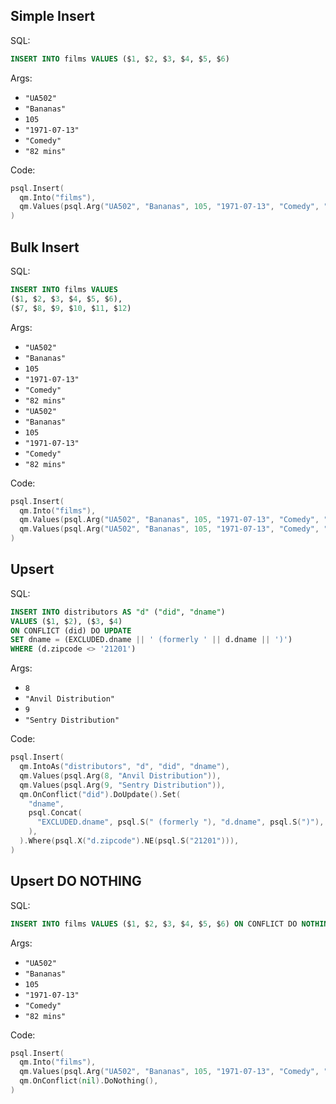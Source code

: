 ## Simple Insert

SQL:

```sql
INSERT INTO films VALUES ($1, $2, $3, $4, $5, $6)
```

Args:

* `"UA502"`
* `"Bananas"`
* `105`
* `"1971-07-13"`
* `"Comedy"`
* `"82 mins"`

Code:

```go
psql.Insert(
  qm.Into("films"),
  qm.Values(psql.Arg("UA502", "Bananas", 105, "1971-07-13", "Comedy", "82 mins")),
)
```

## Bulk Insert

SQL:

```sql
INSERT INTO films VALUES
($1, $2, $3, $4, $5, $6),
($7, $8, $9, $10, $11, $12)
```

Args:

* `"UA502"`
* `"Bananas"`
* `105`
* `"1971-07-13"`
* `"Comedy"`
* `"82 mins"`
* `"UA502"`
* `"Bananas"`
* `105`
* `"1971-07-13"`
* `"Comedy"`
* `"82 mins"`

Code:

```go
psql.Insert(
  qm.Into("films"),
  qm.Values(psql.Arg("UA502", "Bananas", 105, "1971-07-13", "Comedy", "82 mins")),
  qm.Values(psql.Arg("UA502", "Bananas", 105, "1971-07-13", "Comedy", "82 mins")),
)
```

## Upsert

SQL:

```sql
INSERT INTO distributors AS "d" ("did", "dname")
VALUES ($1, $2), ($3, $4)
ON CONFLICT (did) DO UPDATE
SET dname = (EXCLUDED.dname || ' (formerly ' || d.dname || ')')
WHERE (d.zipcode <> '21201')
```

Args:

* `8`
* `"Anvil Distribution"`
* `9`
* `"Sentry Distribution"`

Code:

```go
psql.Insert(
  qm.IntoAs("distributors", "d", "did", "dname"),
  qm.Values(psql.Arg(8, "Anvil Distribution")),
  qm.Values(psql.Arg(9, "Sentry Distribution")),
  qm.OnConflict("did").DoUpdate().Set(
    "dname",
    psql.Concat(
      "EXCLUDED.dname", psql.S(" (formerly "), "d.dname", psql.S(")"),
    ),
  ).Where(psql.X("d.zipcode").NE(psql.S("21201"))),
)
```

## Upsert DO NOTHING

SQL:

```sql
INSERT INTO films VALUES ($1, $2, $3, $4, $5, $6) ON CONFLICT DO NOTHING
```

Args:

* `"UA502"`
* `"Bananas"`
* `105`
* `"1971-07-13"`
* `"Comedy"`
* `"82 mins"`

Code:

```go
psql.Insert(
  qm.Into("films"),
  qm.Values(psql.Arg("UA502", "Bananas", 105, "1971-07-13", "Comedy", "82 mins")),
  qm.OnConflict(nil).DoNothing(),
)
```
